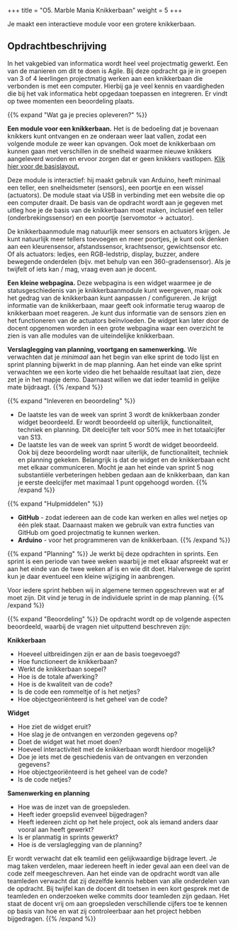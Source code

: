 +++
title = "O5. Marble Mania Knikkerbaan"
weight = 5
+++

Je maakt een interactieve module voor een grotere knikkerbaan.
<!--more-->

## Opdrachtbeschrijving
In het vakgebied van informatica wordt heel veel projectmatig gewerkt. Een van de manieren om dit te doen is Agile. Bij deze opdracht ga je in groepen van 3 of 4 leerlingen projectmatig werken aan een  knikkerbaan die verbonden is met een computer. Hierbij ga je veel kennis en vaardigheden die bij het vak informatica hebt opgedaan toepassen en integreren. Er vindt op twee momenten een beoordeling plaats.


{{% expand "Wat ga je precies opleveren?" %}}

**Een module voor een knikkerbaan.**
Het is de bedoeling dat je bovenaan knikkers kunt ontvangen en ze onderaan weer laat vallen, zodat een volgende module ze weer kan opvangen. Ook moet de knikkerbaan om kunnen gaan met verschillen in de snelheid waarmee nieuwe knikkers aangeleverd worden en ervoor zorgen dat er geen knikkers vastlopen. [Klik hier voor de basislayout.](tekening-enkele-module.png)

Deze module is interactief: hij maakt gebruik van Arduino, heeft minimaal een teller, een snelheidsmeter (sensors), een poortje en een wissel (actuators). De module staat via USB in verbinding met een website die op een computer draait. De basis van de opdracht wordt aan je gegeven met uitleg hoe je de basis van de knikkerbaan moet maken, inclusief een teller (onderbrekingssensor) en een poortje (servomotor -> actuator).

De knikkerbaanmodule mag natuurlijk meer sensors en actuators krijgen. Je kunt natuurlijk meer tellers toevoegen en meer poortjes, je kunt ook denken aan een kleurensensor, afstandssensor, krachtsensor, gewichtsensor etc. Of als actuators: ledjes, een RGB-ledstrip, display, buzzer, andere bewegende onderdelen (bijv. met behulp van een 360-gradensensor). Als je twijfelt of iets kan / mag, vraag even aan je docent.

**Een kleine webpagina.**
Deze webpagina is een widget waarmee je de statusgeschiedenis van je knikkerbaanmodule kunt weergeven, maar ook het gedrag van de knikkerbaan kunt aanpassen / configureren. Je krijgt informatie van de knikkerbaan, maar geeft ook informatie terug waarop de knikkerbaan moet reageren. Je kunt dus informatie van de sensors zien en het functioneren van de actuators beïnvloeden. De widget kan later door de docent opgenomen worden in een grote webpagina waar een overzicht te zien is van alle modules van de uiteindelijke knikkerbaan.

**Verslaglegging van planning, voortgang en samenwerking.**
We verwachten dat je _minimaal_ aan het begin van elke sprint de todo lijst en sprint planning bijwerkt in de map planning. Aan het einde van elke sprint verwachten we een korte video die het behaalde resultaat laat zien, deze zet je in het mapje demo. Daarnaast willen we dat ieder teamlid in gelijke mate bijdraagt.
{{% /expand %}}


{{% expand "Inleveren en beoordeling" %}}
-	De laatste les van de week van sprint 3 wordt de knikkerbaan zonder widget beoordeeld. Er wordt beoordeeld op uiterlijk, functionaliteit, techniek en planning. Dit deelcijfer telt voor 50% mee in het totaalcijfer van S13.
- De laatste les van de week van sprint 5 wordt de widget beoordeeld. Ook bij deze beoordeling wordt naar uiterlijk, de functionaliteit, techniek en planning gekeken. Belangrijk is dat de widget en de knikkerbaan echt met elkaar communiceren. Mocht je aan het einde van sprint 5 nog substantiële verbeteringen hebben gedaan aan de knikkerbaan, dan kan je eerste deelcijfer met maximaal 1 punt opgehoogd worden.
{{% /expand %}}


{{% expand "Hulpmiddelen" %}}
- **GitHub** - zodat iedereen aan de code kan werken en alles wel netjes op één plek staat. Daarnaast maken we gebruik van extra functies van GitHub om goed projectmatig te kunnen werken.
-	**Arduino** - voor het programmeren van de knikkerbaan.
{{% /expand %}}

{{% expand "Planning" %}}
Je werkt bij deze opdrachten in sprints. Een sprint is een periode van twee weken waarbij je met elkaar afspreekt wat er aan het einde van de twee weken af is en wie dit doet. Halverwege de sprint kun je daar eventueel een kleine wijziging in aanbrengen.

Voor iedere sprint hebben wij in algemene termen opgeschreven wat er af moet zijn. Dit vind je terug in de individuele sprint in de map planning.
{{% /expand %}}


{{% expand "Beoordeling" %}}
De opdracht wordt op de volgende aspecten beoordeeld, waarbij de vragen niet uitputtend beschreven zijn:

**Knikkerbaan**
- Hoeveel uitbreidingen zijn er aan de basis toegevoegd?
- Hoe functioneert de knikkerbaan?
- Werkt de knikkerbaan soepel?
- Hoe is de totale afwerking?
- Hoe is de kwaliteit van de code?
- Is de code een rommeltje of is het netjes?
- Hoe objectgeoriënteerd is het geheel van de code?

**Widget**
- Hoe ziet de widget eruit?
- Hoe slag je de ontvangen en verzonden gegevens op?
- Doet de widget wat het moet doen?
- Hoeveel interactiviteit met de knikkerbaan wordt hierdoor mogelijk?
- Doe je iets met de geschiedenis van de ontvangen en verzonden gegevens?
- Hoe objectgeoriënteerd is het geheel van de code?
- Is de code netjes?
  
**Samenwerking en planning**
- Hoe was de inzet van de groepsleden.
- Heeft ieder groepslid evenveel bijgedragen?
- Heeft iedereen zicht op het hele project, ook als iemand anders daar vooral aan heeft gewerkt?
- Is er planmatig in sprints gewerkt?
- Hoe is de verslaglegging van de planning?


Er wordt verwacht dat elk teamlid een gelijkwaardige bijdrage levert. Je mag taken verdelen, maar iedereen heeft in ieder geval aan een deel van de code zelf meegeschreven. Aan het einde van de opdracht wordt van alle teamleden verwacht dat zij dezelfde kennis hebben van alle onderdelen van de opdracht. Bij twijfel kan de docent dit toetsen in een kort gesprek met de teamleden en onderzoeken welke commits door teamleden zijn gedaan. Het staat de docent vrij om aan groepsleden verschillende cijfers toe te kennen op basis van hoe en wat zij controleerbaar aan het project hebben bijgedragen.
{{% /expand %}}